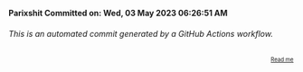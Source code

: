 **Parixshit Committed on: Wed, 03 May 2023 06:26:51 AM** <!-- 99ab4308-f630-451e-bc81-3852c43a1495 -->

###### This is an automated commit generated by a GitHub Actions workflow.

<div align="right"><sub><sup><a href="https://github.com/Parixshit/AutoCommit.git">Read me</a></sup></sub></div>
